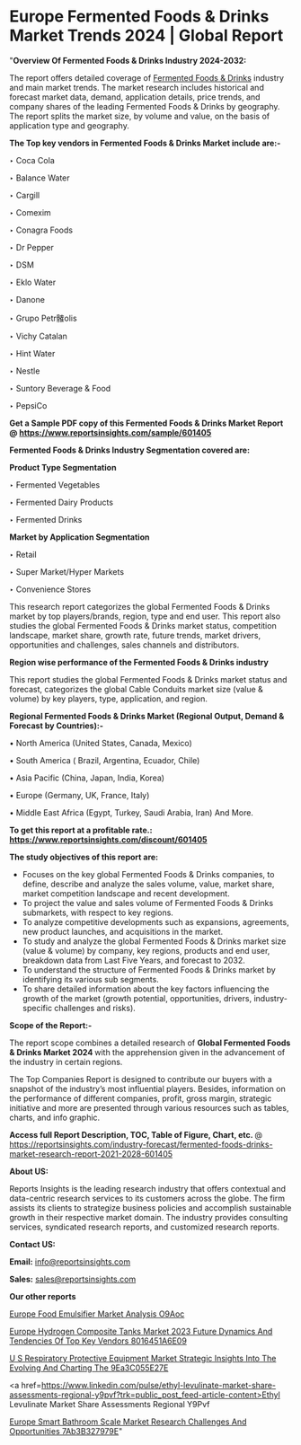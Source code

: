 # Europe Fermented Foods & Drinks Market Trends 2024 | Global Report

"<strong>Overview Of Fermented Foods & Drinks Industry 2024-2032:</strong>

The report offers detailed coverage of <a href=https://www.reportsinsights.com/sample/601405>Fermented Foods & Drinks</a> industry and main market trends. The market research includes historical and forecast market data, demand, application details, price trends, and company shares of the leading Fermented Foods & Drinks by geography. The report splits the market size, by volume and value, on the basis of application type and geography.

<strong>The Top key vendors in Fermented Foods & Drinks Market include are:- </strong>

‣ Coca Cola

‣ Balance Water

‣ Cargill

‣ Comexim

‣ Conagra Foods

‣ Dr Pepper

‣ DSM

‣ Eklo Water

‣ Danone

‣ Grupo Petr髉olis

‣ Vichy Catalan

‣ Hint Water

‣ Nestle

‣ Suntory Beverage & Food

‣ PepsiCo

<strong>Get a Sample PDF copy of this Fermented Foods & Drinks Market Report </strong><strong>@ <a href=https://www.reportsinsights.com/sample/601405 style=color:#0000ff;>https://www.reportsinsights.com/sample/601405</a> </strong>

<strong>Fermented Foods & Drinks Industry Segmentation covered are:</strong>

<strong>Product Type Segmentation</strong>

‣ Fermented Vegetables

‣ Fermented Dairy Products

‣ Fermented Drinks

<strong>Market by Application Segmentation</strong>

‣ Retail

‣ Super Market/Hyper Markets

‣ Convenience Stores

This research report categorizes the global Fermented Foods & Drinks market by top players/brands, region, type and end user. This report also studies the global Fermented Foods & Drinks market status, competition landscape, market share, growth rate, future trends, market drivers, opportunities and challenges, sales channels and distributors.

<strong>Region wise performance of the Fermented Foods & Drinks industry</strong><strong> </strong>

This report studies the global Fermented Foods & Drinks market status and forecast, categorizes the global Cable Conduits market size (value &amp; volume) by key players, type, application, and region. 

<strong>Regional Fermented Foods & Drinks Market (Regional Output, Demand &amp; Forecast by Countries):-</strong>

• North America (United States, Canada, Mexico)

• South America ( Brazil, Argentina, Ecuador, Chile)

• Asia Pacific (China, Japan, India, Korea)

• Europe (Germany, UK, France, Italy)

• Middle East Africa (Egypt, Turkey, Saudi Arabia, Iran) And More.

<strong>To get this report at a profitable rate.: <a href=https://www.reportsinsights.com/discount/601405 style=color:#0000ff;>https://www.reportsinsights.com/discount/601405</a></strong>

<strong>The study objectives of this report are:</strong>
<ul>
  <li>Focuses on the key global Fermented Foods & Drinks companies, to define, describe and analyze the sales volume, value, market share, market competition landscape and recent development.</li>
  <li>To project the value and sales volume of Fermented Foods & Drinks submarkets, with respect to key regions.</li>
  <li>To analyze competitive developments such as expansions, agreements, new product launches, and acquisitions in the market.</li>
  <li>To study and analyze the global Fermented Foods & Drinks market size (value &amp; volume) by company, key regions, products and end user, breakdown data from Last Five Years, and forecast to 2032.</li>
  <li>To understand the structure of Fermented Foods & Drinks market by identifying its various sub segments.</li>
  <li>To share detailed information about the key factors influencing the growth of the market (growth potential, opportunities, drivers, industry-specific challenges and risks).</li>
</ul>
<strong>Scope of the Report:-</strong><strong> </strong>

The report scope combines a detailed research of <strong>Global Fermented Foods & Drinks Market 2024 </strong>with the apprehension given in the advancement of the industry in certain regions.

The Top Companies Report is designed to contribute our buyers with a snapshot of the industry’s most influential players. Besides, information on the performance of different companies, profit, gross margin, strategic initiative and more are presented through various resources such as tables, charts, and info graphic.

<strong>Access full Report Description, TOC, Table of Figure, Chart, etc. </strong>@   <a href=https://reportsinsights.com/industry-forecast/fermented-foods-drinks-market-research-report-2021-2028-601405 style=color:#0000ff;>https://reportsinsights.com/industry-forecast/fermented-foods-drinks-market-research-report-2021-2028-601405</a>

<strong>About US:</strong>

Reports Insights is the leading research industry that offers contextual and data-centric research services to its customers across the globe. The firm assists its clients to strategize business policies and accomplish sustainable growth in their respective market domain. The industry provides consulting services, syndicated research reports, and customized research reports.

<strong>Contact US:</strong>

<p class=""""><b>Email:</b> <a href=mailto:info@reportsinsights.com>info@reportsinsights.com</a></p>
<p class=""""><b>Sales:</b> <a href=mailto:sales@reportsinsights.com>sales@reportsinsights.com</a></p>

<strong>Our other reports</strong>

<a href=https://www.linkedin.com/pulse/europe-food-emulsifier-market-analysis-o9aoc/>Europe Food Emulsifier Market Analysis O9Aoc</a>

<a href=https://medium.com/@d7298290/europe-hydrogen-composite-tanks-market-2023-future-dynamics-and-tendencies-of-top-key-vendors-8016451a6e09>Europe Hydrogen Composite Tanks Market 2023 Future Dynamics And Tendencies Of Top Key Vendors 8016451A6E09</a>

<a href=https://medium.com/@akitotamura255/u-s-respiratory-protective-equipment-market-strategic-insights-into-the-evolving-and-charting-the-9ea3c055e27e>U S Respiratory Protective Equipment Market Strategic Insights Into The Evolving And Charting The 9Ea3C055E27E</a>

<a href=https://www.linkedin.com/pulse/ethyl-levulinate-market-share-assessments-regional-y9pvf?trk=public_post_feed-article-content>Ethyl Levulinate Market Share Assessments Regional Y9Pvf</a>

<a href=https://medium.com/@reportsinsights23/europe-smart-bathroom-scale-market-research-challenges-and-opportunities-7ab3b327979e>Europe Smart Bathroom Scale Market Research Challenges And Opportunities 7Ab3B327979E</a>"
